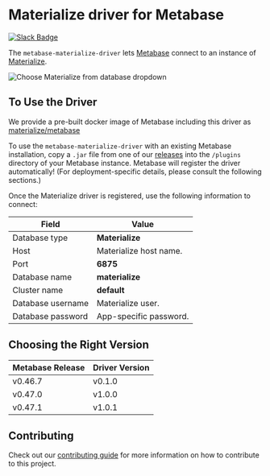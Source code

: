 # Materialize driver for Metabase

[![Slack Badge](https://img.shields.io/badge/Join%20us%20on%20Slack!-blueviolet?style=flat&logo=slack&link=https://materialize.com/s/chat)](https://materialize.com/s/chat)

The `metabase-materialize-driver` lets
[Metabase](https://github.com/metabase/metabase) connect to an instance of
[Materialize](https://github.com/MaterializeInc/materialize).

![Choose Materialize from database dropdown](https://github-production-user-asset-6210df.s3.amazonaws.com/21223421/262440951-6439ee5f-2aad-4742-ad54-e7548323f7b7.png)

## To Use the Driver

We provide a pre-built docker image of Metabase including this driver as
[materialize/metabase][]

To use the `metabase-materialize-driver` with an existing Metabase
installation, copy a `.jar` file from one of our [releases][] into the
`/plugins` directory of your Metabase instance. Metabase will register the
driver automatically! (For deployment-specific details, please consult the
following sections.)

Once the Materialize driver is registered, use the following information to
connect:

| Field             | Value                  |
| ----------------- | ---------------------- |
| Database type     | **Materialize**        |
| Host              | Materialize host name. |
| Port              | **6875**               |
| Database name     | **materialize**        |
| Cluster name      | **default**            |
| Database username | Materialize user.      |
| Database password | App-specific password. |

[releases]: https://github.com/MaterializeInc/metabase-materialize-driver/releases
[materialize/metabase]: https://hub.docker.com/repository/docker/materialize/metabase

## Choosing the Right Version

Metabase Release | Driver Version
---------------- | --------------
v0.46.7          | v0.1.0
v0.47.0          | v1.0.0
v0.47.1          | v1.0.1

## Contributing

Check out our [contributing guide](CONTRIBUTING.md) for more information on how
to contribute to this project.
